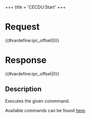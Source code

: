 +++
title = 'CECDU:Start'
+++

# Request

{{#vardefine:ipc_offset\|0}}

# Response

{{#vardefine:ipc_offset\|0}}

## Description

Executes the given commmand.

Available commands can be found
[here](CECD_Services#CecCommand "wikilink").